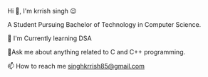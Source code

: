 Hi 👋, I'm krrish singh 😉

A Student Pursuing Bachelor of Technology in Computer Science.

🌱 I'm Currently learning DSA 

💬Ask me about anything related to C and C++ programming.

📫 How to reach me singhkrrish85@gmail.com
